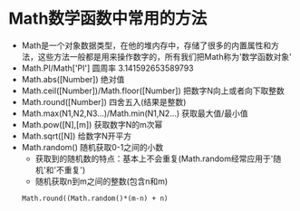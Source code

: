 # Math数学函数中常用的方法
- Math是一个对象数据类型，在他的堆内存中，存储了很多的内置属性和方法，这些方法一般都是用来操作数字的，所有我们把Math称为'数学函数对象'
- Math.PI/Math['PI'] 圆周率 3.141592653589793
- Math.abs([Number]) 绝对值
- Math.ceil([Number])/Math.floor([Number]) 把数字N向上或者向下取整数
- Math.round([Number]) 四舍五入(结果是整数)
- Math.max(N1,N2,N3...)/Math.min(N1,N2...)  获取最大值/最小值
- Math.pow([N],[m]) 获取数字N的m次幂
- Math.sqrt([N]) 给数字N开平方
- Math.random() 随机获取0-1之间的小数 
  + 获取到的随机数的特点：基本上不会重复(Math.random经常应用于'随机'和'不重复')
  + 随机获取n到m之间的整数(包含n和m)
  ```
  Math.round((Math.random()*(m-n) + n)
  ```
